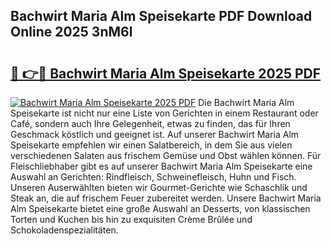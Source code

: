 ## Bachwirt Maria Alm Speisekarte PDF Download Online 2025 3nM6l

# <h2><a href="http://gcbo6ul.nevu.top/?p=Bachwirt+Maria+Alm+Speisekarte">🔗 👉🔴 Bachwirt Maria Alm Speisekarte 2025 PDF</a></h2>

[![Bachwirt Maria Alm Speisekarte 2025 PDF](https://i.imgur.com/dBaPXMq.png)](http://gcbo6ul.nevu.top/?p=Bachwirt+Maria+Alm+Speisekarte)
Die Bachwirt Maria Alm Speisekarte ist nicht nur eine Liste von Gerichten in einem Restaurant oder Café, sondern auch Ihre Gelegenheit, etwas zu finden, das für Ihren Geschmack köstlich und geeignet ist. Auf unserer Bachwirt Maria Alm Speisekarte empfehlen wir einen Salatbereich, in dem Sie aus vielen verschiedenen Salaten aus frischem Gemüse und Obst wählen können. Für Fleischliebhaber gibt es auf unserer Bachwirt Maria Alm Speisekarte eine Auswahl an Gerichten: Rindfleisch, Schweinefleisch, Huhn und Fisch. Unseren Auserwählten bieten wir Gourmet-Gerichte wie Schaschlik und Steak an, die auf frischem Feuer zubereitet werden. Unsere Bachwirt Maria Alm Speisekarte bietet eine große Auswahl an Desserts, von klassischen Torten und Kuchen bis hin zu exquisiten Crème Brûlée und Schokoladenspezialitäten.
